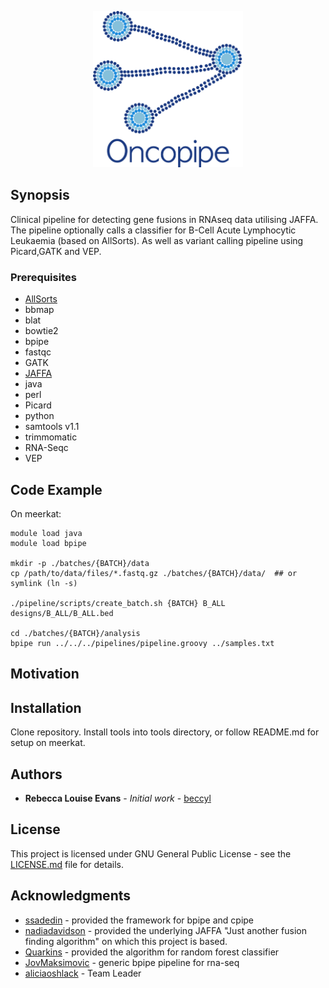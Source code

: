 
<p align="center">
<img src= https://github.com/Oshlack/Oncopipe/blob/master/oncopipe2.png height=250/>
</p>

## Synopsis
Clinical pipeline for detecting gene fusions in RNAseq data utilising JAFFA.  The pipeline optionally calls a classifier for B-Cell Acute Lymphocytic Leukaemia (based on AllSorts).  As well as variant calling pipeline using Picard,GATK and VEP.

### Prerequisites

* [AllSorts](https://github.com/Oshlack/AllSorts)
* bbmap
* blat
* bowtie2
* bpipe
* fastqc
* GATK
* [JAFFA](https://github.com/Oshlack/JAFFA)
* java
* perl
* Picard
* python
* samtools v1.1
* trimmomatic
* RNA-Seqc
* VEP

## Code Example
On meerkat:
```
module load java
module load bpipe

mkdir -p ./batches/{BATCH}/data
cp /path/to/data/files/*.fastq.gz ./batches/{BATCH}/data/  ## or symlink (ln -s)

./pipeline/scripts/create_batch.sh {BATCH} B_ALL designs/B_ALL/B_ALL.bed

cd ./batches/{BATCH}/analysis
bpipe run ../../../pipelines/pipeline.groovy ../samples.txt
```

## Motivation

## Installation
Clone repository.  Install tools into tools directory, or follow README.md for setup on meerkat.

## Authors
* **Rebecca Louise Evans** - *Initial work* - [beccyl](https://github.com/beccyl)

## License
This project is licensed under GNU General Public License - see the [LICENSE.md](License.md) file for details.

## Acknowledgments
* [ssadedin](https://github.com/ssadedin) - provided the framework for bpipe and cpipe
* [nadiadavidson](https://github.com/nadiadavidson) - provided the underlying JAFFA "Just another fusion finding algorithm" on which this project is based.
* [Quarkins](https://github.com/Quarkins) - provided the algorithm for random forest classifier
* [JovMaksimovic](https://github.com/JovMaksimovic) - generic bpipe pipeline for rna-seq
* [aliciaoshlack](https://github.com/aliciaoshlack) - Team Leader
